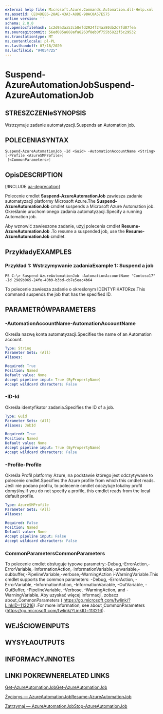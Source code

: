 ```yaml
---
external help file: Microsoft.Azure.Commands.Automation.dll-Help.xml
ms.assetid: CE04DEE6-28AE-43A3-A8DE-98AC0A57E575
online version: ''
schema: 2.0.0
ms.openlocfilehash: 1c2d9a3aa53cb8efd2924f24aa80db2c7fd07fea
ms.sourcegitcommit: 56ed085a868afa8263f8eb0f755b5822f5c29532
ms.translationtype: MT
ms.contentlocale: pl-PL
ms.lasthandoff: 07/18/2020
ms.locfileid: "94054725"
---
```

# <span data-ttu-id="4cc82-101">Suspend-AzureAutomationJob</span><span class="sxs-lookup"><span data-stu-id="4cc82-101">Suspend-AzureAutomationJob</span></span>

## <span data-ttu-id="4cc82-102">STRESZCZENIe</span><span class="sxs-lookup"><span data-stu-id="4cc82-102">SYNOPSIS</span></span>

<span data-ttu-id="4cc82-103">Wstrzymuje zadanie automatyzacji.</span><span class="sxs-lookup"><span data-stu-id="4cc82-103">Suspends an Automation job.</span></span>

## <span data-ttu-id="4cc82-104">POLECENIA</span><span class="sxs-lookup"><span data-stu-id="4cc82-104">SYNTAX</span></span>

```
Suspend-AzureAutomationJob -Id <Guid> -AutomationAccountName <String> [-Profile <AzureSMProfile>]
 [<CommonParameters>]
```

## <span data-ttu-id="4cc82-105">Opis</span><span class="sxs-lookup"><span data-stu-id="4cc82-105">DESCRIPTION</span></span>

[!INCLUDE [aa-deprecation](../include/aa-deprecation.md)]

<span data-ttu-id="4cc82-106">Polecenie cmdlet **Suspend-AzureAutomationJob** zawiesza zadanie automatyzacji platformy Microsoft Azure.</span><span class="sxs-lookup"><span data-stu-id="4cc82-106">The **Suspend-AzureAutomationJob** cmdlet suspends a Microsoft Azure Automation job.</span></span>
<span data-ttu-id="4cc82-107">Określanie uruchomionego zadania automatyzacji.</span><span class="sxs-lookup"><span data-stu-id="4cc82-107">Specify a running Automation job.</span></span>

<span data-ttu-id="4cc82-108">Aby wznowić zawieszone zadanie, użyj polecenia cmdlet **Resume-AzureAutomationJob** .</span><span class="sxs-lookup"><span data-stu-id="4cc82-108">To resume a suspended job, use the **Resume-AzureAutomationJob** cmdlet.</span></span>

## <span data-ttu-id="4cc82-109">Przykłady</span><span class="sxs-lookup"><span data-stu-id="4cc82-109">EXAMPLES</span></span>

### <span data-ttu-id="4cc82-110">Przykład 1: Wstrzymywanie zadania</span><span class="sxs-lookup"><span data-stu-id="4cc82-110">Example 1: Suspend a job</span></span>
```
PS C:\> Suspend-AzureAutomationJob -AutomationAccountName "Contoso17" -Id 2989b069-24fe-40b9-b3bd-cb7e5eac4b64
```

<span data-ttu-id="4cc82-111">To polecenie zawiesza zadanie o określonym IDENTYFIKATORze.</span><span class="sxs-lookup"><span data-stu-id="4cc82-111">This command suspends the job that has the specified ID.</span></span>

## <span data-ttu-id="4cc82-112">PARAMETRÓW</span><span class="sxs-lookup"><span data-stu-id="4cc82-112">PARAMETERS</span></span>

### <span data-ttu-id="4cc82-113">-AutomationAccountName</span><span class="sxs-lookup"><span data-stu-id="4cc82-113">-AutomationAccountName</span></span>
<span data-ttu-id="4cc82-114">Określa nazwę konta automatyzacji.</span><span class="sxs-lookup"><span data-stu-id="4cc82-114">Specifies the name of an Automation account.</span></span>

```yaml
Type: String
Parameter Sets: (All)
Aliases: 

Required: True
Position: Named
Default value: None
Accept pipeline input: True (ByPropertyName)
Accept wildcard characters: False
```

### <span data-ttu-id="4cc82-115">-ID</span><span class="sxs-lookup"><span data-stu-id="4cc82-115">-Id</span></span>
<span data-ttu-id="4cc82-116">Określa identyfikator zadania.</span><span class="sxs-lookup"><span data-stu-id="4cc82-116">Specifies the ID of a job.</span></span>

```yaml
Type: Guid
Parameter Sets: (All)
Aliases: JobId

Required: True
Position: Named
Default value: None
Accept pipeline input: True (ByPropertyName)
Accept wildcard characters: False
```

### <span data-ttu-id="4cc82-117">-Profile</span><span class="sxs-lookup"><span data-stu-id="4cc82-117">-Profile</span></span>
<span data-ttu-id="4cc82-118">Określa Profil platformy Azure, na podstawie którego jest odczytywane to polecenie cmdlet.</span><span class="sxs-lookup"><span data-stu-id="4cc82-118">Specifies the Azure profile from which this cmdlet reads.</span></span>
<span data-ttu-id="4cc82-119">Jeśli nie podano profilu, to polecenie cmdlet odczytuje lokalny profil domyślny.</span><span class="sxs-lookup"><span data-stu-id="4cc82-119">If you do not specify a profile, this cmdlet reads from the local default profile.</span></span>

```yaml
Type: AzureSMProfile
Parameter Sets: (All)
Aliases: 

Required: False
Position: Named
Default value: None
Accept pipeline input: False
Accept wildcard characters: False
```

### <span data-ttu-id="4cc82-120">CommonParameters</span><span class="sxs-lookup"><span data-stu-id="4cc82-120">CommonParameters</span></span>
<span data-ttu-id="4cc82-121">To polecenie cmdlet obsługuje typowe parametry:-Debug,-ErrorAction,-ErrorVariable,-InformationAction,-InformationVariable,-unvariable,-subbuffer,-PipelineVariable,-verbose,-WarningAction i-WarningVariable.</span><span class="sxs-lookup"><span data-stu-id="4cc82-121">This cmdlet supports the common parameters: -Debug, -ErrorAction, -ErrorVariable, -InformationAction, -InformationVariable, -OutVariable, -OutBuffer, -PipelineVariable, -Verbose, -WarningAction, and -WarningVariable.</span></span> <span data-ttu-id="4cc82-122">Aby uzyskać więcej informacji, zobacz about_CommonParameters ( https://go.microsoft.com/fwlink/?LinkID=113216) .</span><span class="sxs-lookup"><span data-stu-id="4cc82-122">For more information, see about_CommonParameters (https://go.microsoft.com/fwlink/?LinkID=113216).</span></span>

## <span data-ttu-id="4cc82-123">WEJŚCIOWE</span><span class="sxs-lookup"><span data-stu-id="4cc82-123">INPUTS</span></span>

## <span data-ttu-id="4cc82-124">WYSYŁA</span><span class="sxs-lookup"><span data-stu-id="4cc82-124">OUTPUTS</span></span>

## <span data-ttu-id="4cc82-125">INFORMACYJN</span><span class="sxs-lookup"><span data-stu-id="4cc82-125">NOTES</span></span>

## <span data-ttu-id="4cc82-126">LINKI POKREWNE</span><span class="sxs-lookup"><span data-stu-id="4cc82-126">RELATED LINKS</span></span>

[<span data-ttu-id="4cc82-127">Get-AzureAutomationJob</span><span class="sxs-lookup"><span data-stu-id="4cc82-127">Get-AzureAutomationJob</span></span>](./Get-AzureAutomationJob.md)

[<span data-ttu-id="4cc82-128">Życiorys — AzureAutomationJob</span><span class="sxs-lookup"><span data-stu-id="4cc82-128">Resume-AzureAutomationJob</span></span>](./Resume-AzureAutomationJob.md)

[<span data-ttu-id="4cc82-129">Zatrzymaj — AzureAutomationJob</span><span class="sxs-lookup"><span data-stu-id="4cc82-129">Stop-AzureAutomationJob</span></span>](./Stop-AzureAutomationJob.md)


